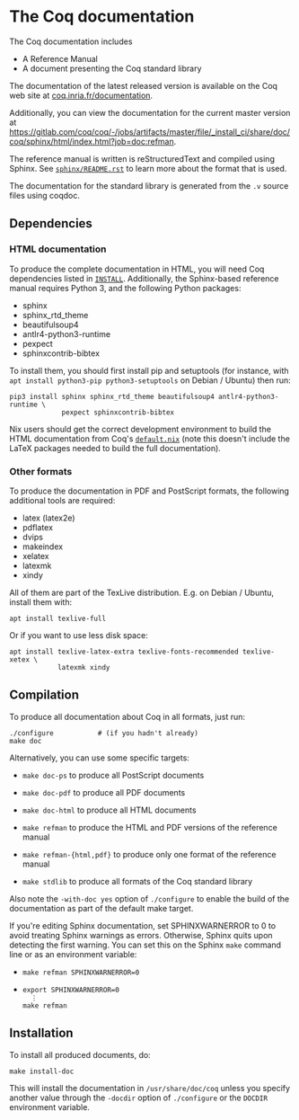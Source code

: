 The Coq documentation
=====================

The Coq documentation includes

- A Reference Manual
- A document presenting the Coq standard library

The documentation of the latest released version is available on the Coq
web site at [coq.inria.fr/documentation](http://coq.inria.fr/documentation).

Additionally, you can view the documentation for the current master version at
<https://gitlab.com/coq/coq/-/jobs/artifacts/master/file/_install_ci/share/doc/coq/sphinx/html/index.html?job=doc:refman>.

The reference manual is written is reStructuredText and compiled
using Sphinx. See [`sphinx/README.rst`](sphinx/README.rst)
to learn more about the format that is used.

The documentation for the standard library is generated from
the `.v` source files using coqdoc.

Dependencies
------------

### HTML documentation

To produce the complete documentation in HTML, you will need Coq dependencies
listed in [`INSTALL`](../INSTALL). Additionally, the Sphinx-based
reference manual requires Python 3, and the following Python packages:

  - sphinx
  - sphinx_rtd_theme
  - beautifulsoup4
  - antlr4-python3-runtime
  - pexpect
  - sphinxcontrib-bibtex

To install them, you should first install pip and setuptools (for instance,
with `apt install python3-pip python3-setuptools` on Debian / Ubuntu) then run:

    pip3 install sphinx sphinx_rtd_theme beautifulsoup4 antlr4-python3-runtime \
                 pexpect sphinxcontrib-bibtex

Nix users should get the correct development environment to build the
HTML documentation from Coq's [`default.nix`](../default.nix) (note this
doesn't include the LaTeX packages needed to build the full documentation).

### Other formats

To produce the documentation in PDF and PostScript formats, the following
additional tools are required:

  - latex (latex2e)
  - pdflatex
  - dvips
  - makeindex
  - xelatex
  - latexmk
  - xindy

All of them are part of the TexLive distribution. E.g. on Debian / Ubuntu,
install them with:

    apt install texlive-full

Or if you want to use less disk space:

    apt install texlive-latex-extra texlive-fonts-recommended texlive-xetex \
                latexmk xindy

Compilation
-----------

To produce all documentation about Coq in all formats, just run:

    ./configure           # (if you hadn't already)
    make doc


Alternatively, you can use some specific targets:

- `make doc-ps`
  to produce all PostScript documents

- `make doc-pdf`
  to produce all PDF documents

- `make doc-html`
  to produce all HTML documents

- `make refman`
  to produce the HTML and PDF versions of the reference manual

- `make refman-{html,pdf}`
  to produce only one format of the reference manual

- `make stdlib`
  to produce all formats of the Coq standard library


Also note the `-with-doc yes` option of `./configure` to enable the
build of the documentation as part of the default make target.

If you're editing Sphinx documentation, set SPHINXWARNERROR to 0
to avoid treating Sphinx warnings as errors.  Otherwise, Sphinx quits
upon detecting the first warning.  You can set this on the Sphinx `make`
command line or as an environment variable:

- `make refman SPHINXWARNERROR=0`

- ~~~
  export SPHINXWARNERROR=0
    ⋮
  make refman
  ~~~

Installation
------------

To install all produced documents, do:

    make install-doc

This will install the documentation in `/usr/share/doc/coq` unless you
specify another value through the `-docdir` option of `./configure` or the
`DOCDIR` environment variable.
